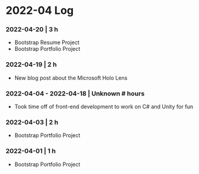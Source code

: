 # 2022-04 Log

### 2022-04-20 | 3 h

- Bootstrap Resume Project
- Bootstrap Portfolio Project

### 2022-04-19 | 2 h

- New blog post about the Microsoft Holo Lens

### 2022-04-04 - 2022-04-18 | Unknown # hours

- Took time off of front-end development to work on C# and Unity for fun

### 2022-04-03 | 2 h

- Bootstrap Portfolio Project

### 2022-04-01 | 1 h

- Bootstrap Portfolio Project

